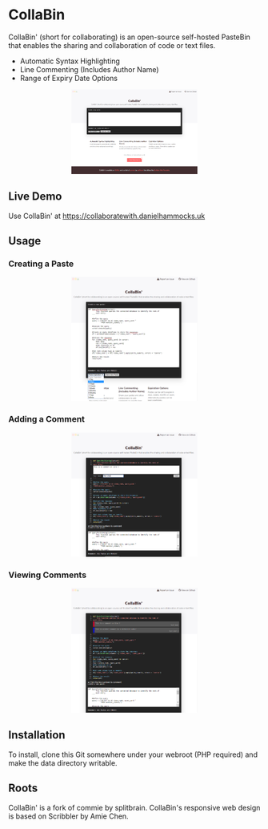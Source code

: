 # CollaBin

CollaBin' (short for collaborating) is an open-source self-hosted PasteBin that enables the sharing and collaboration of code or text files.

* Automatic Syntax Highlighting
* Line Commenting (Includes Author Name)
* Range of Expiry Date Options

<p align="center">
<img src="./ImageExamples/cb_Overview.png" width=50%>
</p>

## Live Demo
 Use CollaBin' at https://collaboratewith.danielhammocks.uk
 
 ## Usage
 
 ### Creating a Paste
 
<p align="center">
<img src="./ImageExamples/cb_CreatingPaste.png" width=50%>
</p>
 
 ### Adding a Comment
 
<p align="center">
<img src="./ImageExamples/cb_AddingComment.png" width=50%>
</p>

 ### Viewing Comments
 
<p align="center">
<img src="./ImageExamples/cb_ViewingComments.png" width=50%>
</p>
 
 

## Installation
To install, clone this Git somewhere under your webroot (PHP required) and make the data directory writable.

## Roots
CollaBin' is a fork of commie by splitbrain.
CollaBin's responsive web design is based on Scribbler by Amie Chen.
